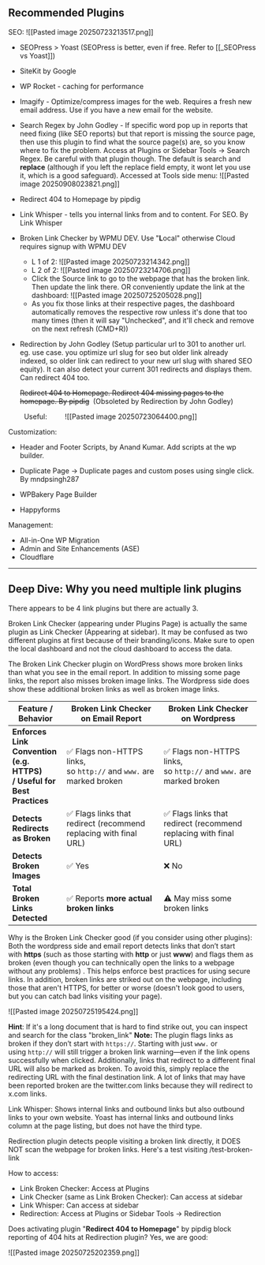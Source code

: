 ## **Recommended Plugins**

SEO:
  ![[Pasted image 20250723213517.png]]
- SEOPress > Yoast (SEOPress is better, even if free. Refer to [[_SEOPress vs Yoast]])
- SiteKit by Google
- WP Rocket - caching for performance
- Imagify - Optimize/compress images for the web. Requires a fresh new email address. Use if you have a new email for the website.
- Search Regex by John Godley - If specific word pop up in reports that need fixing (like SEO reports) but that report is missing the source page, then use this plugin to find what the source page(s) are, so you know where to fix the problem. Access at Plugins or Sidebar Tools -> Search Regex. Be careful with that plugin though. The default is search and **replace** (although if you left the replace field empty, it wont let you use it, which is a good safeguard). Accessed at Tools side menu:
  ![[Pasted image 20250908023821.png]]

- Redirect 404 to Homepage by pipdig
- Link Whisper - tells you internal links from and to content. For SEO. By Link Whisper
- Broken Link Checker by WPMU DEV. Use "**L**ocal" otherwise Cloud requires signup with WPMU DEV
	- L 1 of 2:
	  ![[Pasted image 20250723214342.png]]
	- L 2 of 2:
	  ![[Pasted image 20250723214706.png]]
	- Click the Source link to go to the webpage that has the broken link. Then update the link there. OR conveniently update the link at the dashboard:
	  ![[Pasted image 20250725205028.png]]
	- As you fix those links at their respective pages, the dashboard automatically removes the respective row unless it's done that too many times (then it will say "Unchecked", and it'll check and remove on the next refresh (CMD+R))
- Redirection by John Godley (Setup particular url to 301 to another url. eg. use case. you optimize url slug for seo but older link already indexed, so older link can redirect to your new url slug with shared SEO equity). It can also detect your current 301 redirects and displays them. Can redirect 404 too.
      
    ~~Redirect 404 to Homepage. Redirect 404 missing pages to the homepage. By pipdig~~  (Obsoleted by Redirection by John Godley)
  
   Useful:
   ![[Pasted image 20250723064400.png]]



Customization:
- Header and Footer Scripts, by Anand Kumar. Add scripts at the wp builder.
- Duplicate Page → Duplicate pages and custom poses using single click. By mndpsingh287
  
- WPBakery Page Builder
- Happyforms

Management:
- All-in-One WP Migration
- Admin and Site Enhancements (ASE)
- Cloudflare


---

## Deep Dive: Why you need multiple link plugins

There appears to be 4 link plugins but there are actually 3.

Broken Link Checker (appearing under Plugins Page) is actually the same plugin as Link Checker (Appearing at sidebar). It may be confused as two different plugins at first because of their branding/icons. Make sure to open the local dashboard and not the cloud dashboard to access the data.

The Broken Link Checker plugin on WordPress shows more broken links than what you see in the email report. In addition to missing some page links, the report also misses broken image links. The Wordpress side does show these additional broken links as well as broken image links.

| Feature / Behavior                                                    | **Broken Link Checker on Email Report**                            | **Broken Link Checker on Wordpress**                               |
| --------------------------------------------------------------------- | ------------------------------------------------------------------ | ------------------------------------------------------------------ |
| **Enforces Link Convention (e.g. HTTPS) / Useful for Best Practices** | ✅ Flags non-HTTPS links, so `http://` and `www.` are marked broken | ✅ Flags non-HTTPS links, so `http://` and `www.` are marked broken |
| **Detects Redirects as Broken**                                       | ✅ Flags links that redirect (recommend replacing with final URL)   | ✅ Flags links that redirect (recommend replacing with final URL)   |
| **Detects Broken Images**                                             | ✅ Yes                                                              | ❌ No                                                               |
| **Total Broken Links Detected**                                       | ✅ Reports **more actual broken links**                             | ⚠️ May miss some broken links                                      |
Why is the Broken Link Checker good (if you consider using other plugins): Both the wordpress side and email report detects links that don’t start with **https** (such as those starting with **http** or just **www**) and flags them as broken (even though you can technically open the links to a webpage without any problems) . This helps enforce best practices for using secure links.  In addition, broken links are striked out on the webpage, including those that aren't HTTPS, for better or worse (doesn't look good to users, but you can catch bad links visiting your page).

![[Pasted image 20250725195424.png]]

**Hint**: If it's a long document that is hard to find strike out, you can inspect and search for the class "broken_link"
**Note:** The plugin flags links as broken if they don’t start with `https://`. Starting with just `www.` or using `http://` will still trigger a broken link warning—even if the link opens successfully when clicked. Additionally, links that redirect to a different final URL will also be marked as broken. To avoid this, simply replace the redirecting URL with the final destination link. A lot of links that may have been reported broken are the twitter.com links because they will redirect to x.com links.

Link Whisper: Shows internal links and outbound links but also outbound links to your own website. Yoast has internal links and outbound links column at the page listing, but does not have the third type.

Redirection plugin detects people visiting a broken link directly, it DOES NOT scan the webpage for broken links. Here's a test visiting /test-broken-link

How to access:
- Link Broken Checker: Access at Plugins
- Link Checker (same as Link Broken Checker): Can access at sidebar
- Link Whisper: Can access at sidebar
- Redirection: Access at Plugins or Sidebar Tools -> Redirection

Does activating plugin "**Redirect 404 to Homepage**" by pipdig block reporting of 404 hits at Redirection plugin? Yes, we are good:

![[Pasted image 20250725202359.png]]